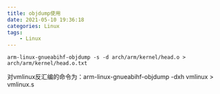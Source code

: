 ```yaml
---
title: objdump使用
date: 2021-05-10 19:36:18
categories: Linux
tags: 
    - Linux 
---
```


```
arm-linux-gnueabihf-objdump -s -d arch/arm/kernel/head.o > arch/arm/kernel/head.o.txt
```

对vmlinux反汇编的命令为：arm-linux-gnueabihf-objdump -dxh vmlinux > vmlinux.s
